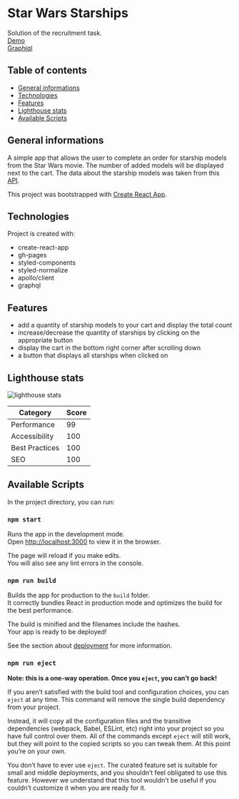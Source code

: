# Star Wars Starships

Solution of the recruitment task. \
[Demo](https://stolar-xyz.github.io/star-wars-starships/) \
[Graphiql](https://graphql.org/swapi-graphql)

## Table of contents

- [General informations](#general-informations)
- [Technologies](#technologies)
- [Features](#features)
- [Lighthouse stats](#lighthouse-stats)
- [Available Scripts](#available-scripts)

## General informations

A simple app that allows the user to complete an order for starship models from the Star Wars movie.
The number of added models will be displayed next to the cart.
The data about the starship models was taken from this [API](https://swapi-graphql.netlify.app/.netlify/functions/index).

This project was bootstrapped with [Create React App](https://github.com/facebook/create-react-app).

## Technologies

Project is created with:

- create-react-app
- gh-pages
- styled-components
- styled-normalize
- apollo/client
- graphql

## Features

- add a quantity of starship models to your cart and display the total count
- increase/decrease the quantity of starships by clicking on the appropriate button
- display the cart in the bottom right corner after scrolling down
- a button that displays all starships when clicked on

## Lighthouse stats

![lighthouse stats](https://i.ibb.co/C6Q9pLZ/lighthouse-Stats.png 'lighthouse stats')

| Category       | Score |
| -------------- | ----- |
| Performance    | 99    |
| Accessibility  | 100   |
| Best Practices | 100   |
| SEO            | 100   |

## Available Scripts

In the project directory, you can run:

### `npm start`

Runs the app in the development mode.\
Open [http://localhost:3000](http://localhost:3000) to view it in the browser.

The page will reload if you make edits.\
You will also see any lint errors in the console.

### `npm run build`

Builds the app for production to the `build` folder.\
It correctly bundles React in production mode and optimizes the build for the best performance.

The build is minified and the filenames include the hashes.\
Your app is ready to be deployed!

See the section about [deployment](https://facebook.github.io/create-react-app/docs/deployment) for more information.

### `npm run eject`

**Note: this is a one-way operation. Once you `eject`, you can’t go back!**

If you aren’t satisfied with the build tool and configuration choices, you can `eject` at any time. This command will remove the single build dependency from your project.

Instead, it will copy all the configuration files and the transitive dependencies (webpack, Babel, ESLint, etc) right into your project so you have full control over them. All of the commands except `eject` will still work, but they will point to the copied scripts so you can tweak them. At this point you’re on your own.

You don’t have to ever use `eject`. The curated feature set is suitable for small and middle deployments, and you shouldn’t feel obligated to use this feature. However we understand that this tool wouldn’t be useful if you couldn’t customize it when you are ready for it.
